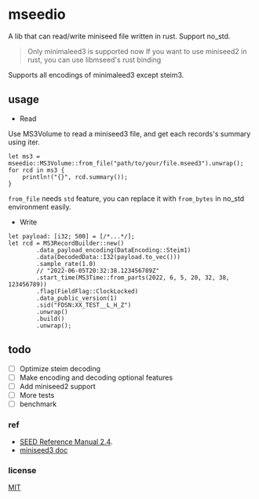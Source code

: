 # mseedio

A lib that can read/write miniseed file written in rust. Support no_std.

> Only minimaleed3 is supported now
> If you want to use miniseed2 in rust, you can use libmseed's rust binding

Supports all encodings of minimaleed3 except steim3.

## usage

* Read

Use MS3Volume to read a miniseed3 file, and get each records's summary using iter.

```rust,ignore
let ms3 = mseedio::MS3Volume::from_file("path/to/your/file.mseed3").unwrap();
for rcd in ms3 {
    println!("{}", rcd.summary());
}
```

`from_file` needs `std` feature, you can replace it with `from_bytes` in no_std environment easily.

* Write

```rust,ignore
let payload: [i32; 500] = [/*...*/];
let rcd = MS3RecordBuilder::new()
        .data_payload_encoding(DataEncoding::Steim1)
        .data(DecodedData::I32(payload.to_vec()))
        .sample_rate(1.0)
        // "2022-06-05T20:32:38.123456789Z"
        .start_time(MS3Time::from_parts(2022, 6, 5, 20, 32, 38, 123456789)) 
        .flag(FieldFlag::ClockLocked)
        .data_public_version(1)
        .sid("FDSN:XX_TEST__L_H_Z")
        .unwrap()
        .build()
        .unwrap();
```

## todo

* [ ] Optimize steim decoding
* [ ] Make encoding and decoding optional features
* [ ] Add miniseed2 support
* [ ] More tests
* [ ] benchmark

### ref

* [SEED Reference Manual 2.4](https://fdsn.org/pdf/SEEDManual_V2.4.pdf).
* [miniseed3 doc](https://docs.fdsn.org/projects/miniseed3/en/latest/index.html)

### license

[MIT](./LICENSE)
